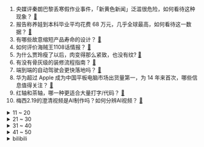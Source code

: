 1. 央媒评秦朗巴黎丢寒假作业事件，「新黄色新闻」泛滥很危险，如何看待这种现象？ [:link:](https://www.zhihu.com/question/645180645)
2. 报告称养娃到本科毕业平均花费 68 万元，几乎全球最高，如何看待这一数据？ [:link:](https://www.zhihu.com/question/645232016)
3. 有哪些故意缩短产品寿命的设计？ [:link:](https://www.zhihu.com/question/308056725)
4. 如何评价海贼王1108话情报？ [:link:](https://www.zhihu.com/question/645260957)
5. 为什么贾玲瘦了以后，肉变得那么紧致，也没有纹? [:link:](https://www.zhihu.com/question/643962948)
6. 有没有骨灰级的装修流程指南？ [:link:](https://www.zhihu.com/question/588892856)
7. 端到端的自动驾驶会更快落地吗？ [:link:](https://www.zhihu.com/question/639846626)
8. 华为超过 Apple 成为中国平板电脑市场出货量第一，为 14 年来首次，哪些信息值得关注？ [:link:](https://www.zhihu.com/question/645212838)
9. 红轴和茶轴，哪一种更适合大量打字/代码？ [:link:](https://www.zhihu.com/question/60208610)
10. 梅西2.19的澄清视频是AI制作吗？如何分辨AI视频？ [:link:](https://www.zhihu.com/question/645069026)
<details>
<summary>11 ~ 20</summary>

11. 北大教授姚洋呼吁「普及高中教育，取消中考」，以缩短学制，推行 10 年制义务教育，如何解读？ [:link:](https://www.zhihu.com/question/645214928)
12. 长沙火车站当事女子发文「对于没给对方脸部打码行为表示道歉，有人后续存在恶意剪辑」，哪些信息值得关注？ [:link:](https://www.zhihu.com/question/645245685)
13. 生还渔民揭露台粗暴对待大陆渔船真相，称舰艇冲过来将其顶翻，如何评价台方这一举动？ [:link:](https://www.zhihu.com/question/645231586)
14. 贵州普安龙吟镇山火两名扑救人员不幸牺牲，纵火人员已被警方控制，此事如何从法律角度解读？ [:link:](https://www.zhihu.com/question/645229866)
15. 节后一上班，浙江省疾控艾滋病咨询电话暴涨两三倍，哪些人群是艾滋病高风险人群？应如何防艾？ [:link:](https://www.zhihu.com/question/645163099)
16. 年轻人刚工作先买车还是先买房？ [:link:](https://www.zhihu.com/question/645170291)
17. 《飞驰人生 2》赢下春节档最高口碑，你对该影片有哪些评价？ [:link:](https://www.zhihu.com/question/644010577)
18. 夫妻离婚要求分割 2 孩子 26 万压岁钱，法院驳回「无权随意处分被监护人财产」，如何看待此事？ [:link:](https://www.zhihu.com/question/645160855)
19. 大家觉得美和漂亮的区别在哪里？ [:link:](https://www.zhihu.com/question/269284313)
20. 外资车企被我国新能源汽车卷哭了吗？ [:link:](https://www.zhihu.com/question/639536083)
</details>
<details>
<summary>21 ~ 30</summary>

21. 为什么现代不重新测定农历了？ [:link:](https://www.zhihu.com/question/644610355)
22. 有哪些景区火了 1000 年以上？ [:link:](https://www.zhihu.com/question/642213061)
23. cos 福建游神「赵世子」男网红道歉，称「已前往庙中祭拜，希望得到谅解」，如何看待此事？ [:link:](https://www.zhihu.com/question/645079935)
24. 如何评价《艾尔登法环》DLC「黄金树之影」于北京时间2024年2月21日 23 点放出的首部预告片？ [:link:](https://www.zhihu.com/question/645284866)
25. 可以推荐一下正在读的书吗? [:link:](https://www.zhihu.com/question/642969050)
26. 苹果 iPhone 首个银行木马被曝光，这对用户使用造成什么影响？ [:link:](https://www.zhihu.com/question/644595000)
27. 2024 LPL 春季赛RNG 0:2 TES，如何评价这场比赛？ [:link:](https://www.zhihu.com/question/645254317)
28. EDG 队史首次联赛倒数第一，主教练明凯训话「你们再不改变我们根本打不了 LPL」对此你有什么想说的？ [:link:](https://www.zhihu.com/question/645024909)
29. 如何评价缉毒大剧《猎冰》？ [:link:](https://www.zhihu.com/question/644855545)
30. 要不要强迫自己看经典高评电影？ [:link:](https://www.zhihu.com/question/636917211)
</details>
<details>
<summary>31 ~ 40</summary>

31. 养猫后的哪些瞬间让你感觉没白养？ [:link:](https://www.zhihu.com/question/644850704)
32. 旅途中有没有那一瞬间，你突然觉得这个地方「我好像在哪见过」？ [:link:](https://www.zhihu.com/question/642212900)
33. 看完电影《第二十条》，你对不法分子会勇于出手吗？ [:link:](https://www.zhihu.com/question/645020777)
34. 高校大学的老师入职工作后可以躺平吗？ [:link:](https://www.zhihu.com/question/644565153)
35. 2 月 21 日沪指放量冲高回落涨近 1%，北向资金全天净买入超 130 亿，如何看待今日行情？ [:link:](https://www.zhihu.com/question/645155417)
36. 在自首的路上被警察抓住，算自首吗？ [:link:](https://www.zhihu.com/question/644106915)
37. 春节胡吃海塞后，应该如何帮助肠胃减负？ [:link:](https://www.zhihu.com/question/645091353)
38. 欧盟欲用俄罗斯被冻结资产收益援乌克兰，欧委会主席称已启动法律程序，如何看待此事？ [:link:](https://www.zhihu.com/question/645121262)
39. 如果给你1mol任意化学物质，你会选择什么，又会用它做什么？ [:link:](https://www.zhihu.com/question/644440765)
40. 民营经济促进法起草工作启动，将落实对国企民企的平等对待等，哪些信息值得关注？将带来哪些影响？ [:link:](https://www.zhihu.com/question/645233003)
</details>
<details>
<summary>41 ~ 50</summary>

41. 全国第十四届冬运会冰舞韵律舞王诗玥柳鑫宇暂列第一，哪些信息值得关注？ [:link:](https://www.zhihu.com/question/645225918)
42. 一县城购房补贴政策引热议，鼓励企业「预发工资交首付」，地方财政建立基金为购房者借资，哪些信息值得关注？ [:link:](https://www.zhihu.com/question/644972592)
43. 《红楼梦》里，为什么薛蟠可以抢丫头失手打死冯渊，却不报复打他的柳湘莲呢？ [:link:](https://www.zhihu.com/question/420874274)
44. 女生第一次买房，只想给自己个窝，需要关注学区房吗？ [:link:](https://www.zhihu.com/question/644710957)
45. 「新质生产力」成全国多个省市「新春第一会」热词，如何解读？释放了哪些信号？ [:link:](https://www.zhihu.com/question/645233529)
46. 「清华博士」李一舟突然大火，199 元的 AI 课卖了 5000 万，有学员吐槽，哪些信息值得关注？ [:link:](https://www.zhihu.com/question/645267109)
47. 节后办公室 7 个人里 5 个咳，急性咳嗽怎么办？治疗久咳不愈有哪些医学建议？ [:link:](https://www.zhihu.com/question/645220447)
48. 马斯克称首位脑机接口人类受试者似乎已经完全康复，思考即可操控鼠标，哪些信息值得关注？ [:link:](https://www.zhihu.com/question/645158869)
49. 努力和机会，哪个更重要？ [:link:](https://www.zhihu.com/question/645001227)
50. 本人第一次买台式电脑应该注意什么? [:link:](https://www.zhihu.com/question/641347078)
</details><details>
<summary>bilibili</summary>

</details>